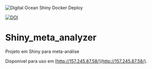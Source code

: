 
![Digital Ocean Shiny Docker Deploy](https://github.com/ricoms/shiny_meta_analyzer/workflows/Digital%20Ocean%20Shiny%20Docker%20Deploy/badge.svg?branch=master)

[![DOI](https://zenodo.org/badge/DOI/10.5281/zenodo.4264609.svg)](https://doi.org/10.5281/zenodo.4264609)

# Shiny_meta_analyzer

Projeto em Shiny para meta-análise

Disponível para uso em [http://157.245.87.58/](http://157.245.87.58/).

